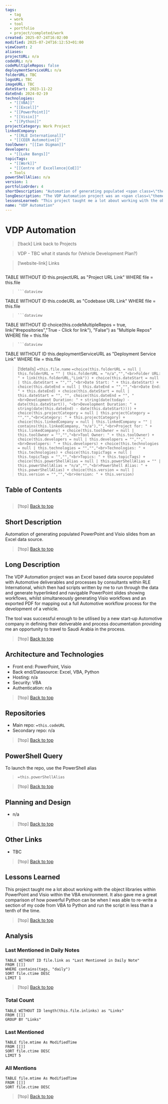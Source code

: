 ```yaml
---
tags:
  - tag
  - work
  - tool
  - portfolio
  - project/completed/work
created: 2025-07-24T16:02:00
modified: 2025-07-24T16:12:53+01:00
viewCount: 2
aliases: 
projectURL: n/a
codeURL: n/a
codeMultipleRepos: false
deploymentServiceURL: n/a
folderURL: TBC
logoURL: TBC
imageURL: TBC
dateStart: 2023-11-22
dateEnd: 2024-02-19
technologies:
  - "[[VBA]]"
  - "[[Excel]]"
  - "[[PowerPoint]]"
  - "[[Visio]]"
  - "[[Python]]"
projectCategory: Work Project
linkedCompany:
  - "[[RLE International]]"
  - "[[CEER Automotive]]"
toolOwner: "[[Ian Digman]]"
developers:
  - "[[Luke Bangs]]"
topicTags:
  - "[[Work]]"
  - "[[Centre of Excellence|CoE]]"
  - Tools
powerShellAlias: n/a
version: 1
portfolioOrder: 4
shortDescription: "Automation of generating populated <span class=\"theme-link\">PowerPoint</span> and <span class=\"theme-link\">Visio</span> slides from an <span class=\"theme-link\">Excel</span> data source."
longDescription: "The VDP Automation project was an <span class=\"theme-link\">Excel</span> based data source populated with Automotive deliverables and processes by consultants within <span class=\"theme-link\">RLE International</span>, which then had scripts written by me to run through the data and generate hyperlinked and navigable <span class=\"theme-link\">PowerPoint</span> slides showing workflows, whilst simultaneously generating <span class=\"theme-link\">Visio</span> workflows and an exported PDF for mapping out a full Automotive workflow process for the development of a vehicle.\nThe tool was successful enough to be utilised by a new start-up Automotive company in defining their deliverable and process documentation providing me an opportunity to travel to <span class=\"theme-link\">Saudi Arabia</span> in the process."
lessonsLearned: "This project taught me a lot about working with the object libraries within <span class=\"theme-link\">PowerPoint</span> and <span class=\"theme-link\">Visio</span> within the <span class=\"theme-link\">VBA</span> environment. It also gave me a great comparison of how powerful <span class=\"theme-link\">Python</span> can be when I was able to re-write a section of my code from <span class=\"theme-link\">VBA</span> to <span class=\"theme-link\">Python</span> and run the script in less than a tenth of the time."
name: "VDP Automation"
---
```


# VDP Automation

> [!back] Link back to <span class="theme-link">Projects</span>

> VDP - TBC what it stands for (Vehicle Development Plan?)

>[!website-link] Links
> ```dataview
TABLE WITHOUT ID this.projectURL as "Project URL Link"
WHERE file = this.file
>```
>```dataview
TABLE WITHOUT ID this.codeURL as "Codebase URL Link"
WHERE file = this.file
>```
>```dataview
TABLE WITHOUT ID choice(this.codeMultipleRepos = true, link("#repositories","True - Click for link"), "False") as "Multiple Repos"
WHERE file = this.file
>```
>```dataview
TABLE WITHOUT ID this.deploymentServiceURL as "Deployment Service Link"
WHERE file = this.file

>[!details]  `=this.file.name`
>`=choice(this.folderURL = null | this.folderURL = "" | this.folderURL = "n/a","","<br>Folder URL: " + link(this.folderURL,"Link")) + choice(this.dateStart = null | this.dateStart = "","","<br>Date Start: " + this.dateStart) + choice(this.dateEnd = null | this.dateEnd = "","","<br>Date End: " + this.dateEnd) + choice(this.dateStart = null | this.dateStart = "", "", choice(this.dateEnd = "", "<br>Development Duration: " + string(date(today) - date(this.dateStart)), "<br>Development Duration: " + string(date(this.dateEnd) - date(this.dateStart)))) + choice(this.projectCategory = null | this.projectCategory = "","","<br>Category: " + this.projectCategory) + choice(this.linkedCompany = null | this.linkedCompany = "" | contains(this.linkedCompany, "n/a"),"","<br>Project for: " + this.linkedCompany) + choice(this.toolOwner = null | this.toolOwner = "","","<br>Tool Owner: " + this.toolOwner) + choice(this.developers = null | this.developers = "","","<br>Developers: " + this.developers) + choice(this.technologies = null | this.technologies = "","","<br>Technologies: " + this.technologies) + choice(this.topicTags = null | this.topicTags = "","","<br>Topics: " + this.topicTags) + choice(this.powerShellAlias = null | this.powerShellAlias = "" | this.powerShellAlias = "n/a","","<br>PowerShell Alias: " + this.powerShellAlias) + choice(this.version = null | this.version = "","","<br>Version: " + this.version)`

## Table of Contents

```table-of-contents
```

>[!top] [Back to top](#Table%20of%20Contents)

## Short Description

Automation of generating populated <span class="theme-link">PowerPoint</span> and <span class="theme-link">Visio</span> slides from an <span class="theme-link">Excel</span> data source.

>[!top] [Back to top](#Table%20of%20Contents)

## Long Description

The VDP Automation project was an <span class="theme-link">Excel</span> based data source populated with Automotive deliverables and processes by consultants within <span class="theme-link">RLE International</span>, which then had scripts written by me to run through the data and generate hyperlinked and navigable <span class="theme-link">PowerPoint</span> slides showing workflows, whilst simultaneously generating <span class="theme-link">Visio</span> workflows and an exported PDF for mapping out a full Automotive workflow process for the development of a vehicle.

The tool was successful enough to be utilised by a new start-up Automotive company in defining their deliverable and process documentation providing me an opportunity to travel to <span class="theme-link">Saudi Arabia</span> in the process.

>[!top] [Back to top](#Table%20of%20Contents)

## Architecture and Technologies

- Front end: <span class="theme-link">PowerPoint</span>, <span class="theme-link">Visio</span>
- Back end/Datasource: <span class="theme-link">Excel</span>, <span class="theme-link">VBA</span>, <span class="theme-link">Python</span>
- Hosting: n/a
- Security: <span class="theme-link">VBA</span>
- Authentication: n/a

>[!top] [Back to top](#Table%20of%20Contents)

## Repositories

- Main repo: `=this.codeURL`
- Secondary repo: n/a

>[!top] [Back to top](#Table%20of%20Contents)

## PowerShell Query

To launch the repo, use the <span class="theme-link">PowerShell</span> alias 

> `=this.powerShellAlias`

>[!top] [Back to top](#Table%20of%20Contents)

## Planning and Design

- n/a

>[!top] [Back to top](#Table%20of%20Contents)

## Other Links

- TBC

>[!top] [Back to top](#Table%20of%20Contents)

## Lessons Learned

This project taught me a lot about working with the object libraries within <span class="theme-link">PowerPoint</span> and <span class="theme-link">Visio</span> within the <span class="theme-link">VBA</span> environment. It also gave me a great comparison of how powerful <span class="theme-link">Python</span> can be when I was able to re-write a section of my code from <span class="theme-link">VBA</span> to <span class="theme-link">Python</span> and run the script in less than a tenth of the time.

>[!top] [Back to top](#Table%20of%20Contents)

## Analysis

### Last Mentioned in Daily Notes

```dataview
TABLE WITHOUT ID file.link as "Last Mentioned in Daily Note"
FROM [[]]
WHERE contains(tags, "daily")
SORT file.ctime DESC
LIMIT 1
```

>[!top] [Back to top](#Table%20of%20Contents)

### Total Count

```dataview
TABLE WITHOUT ID length(this.file.inlinks) as "Links"
FROM [[]]
GROUP BY "Links"
```

### Last Mentioned

```dataview
TABLE file.mtime As ModifiedTime
FROM [[]]
SORT file.ctime DESC
LIMIT 5
```

### All Mentions

```dataview
TABLE file.mtime As ModifiedTime
FROM [[]]
SORT file.ctime DESC
```

>[!top] [Back to top](#Table%20of%20Contents)